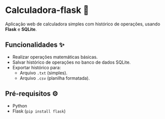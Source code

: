 # Calculadora-flask 🧮

Aplicação web de calculadora simples com histórico de operações, usando **Flask** e **SQLite**.

## Funcionalidades ✨
- Realizar operações matemáticas básicas.
- Salvar histórico de operações no banco de dados SQLite.
- Exportar histórico para:
  - Arquivo `.txt` (simples).
  - Arquivo `.csv` (planilha formatada).

## Pré-requisitos ⚙️
- Python 
- Flask (`pip install flask`)

